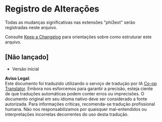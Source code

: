 <!--
CO_OP_TRANSLATOR_METADATA:
{
  "original_hash": "dbb0b6218ce5f9cf0ede8f4201f6ad58",
  "translation_date": "2025-07-16T16:30:40+00:00",
  "source_file": "code/07.Lab/01/AIPC/extensions/phi3ext/CHANGELOG.md",
  "language_code": "br"
}
-->
# Registro de Alterações

Todas as mudanças significativas nas extensões "phi3ext" serão registradas neste arquivo.

Consulte [Keep a Changelog](http://keepachangelog.com/) para orientações sobre como estruturar este arquivo.

## [Não lançado]

- Versão inicial

**Aviso Legal**:  
Este documento foi traduzido utilizando o serviço de tradução por IA [Co-op Translator](https://github.com/Azure/co-op-translator). Embora nos esforcemos para garantir a precisão, esteja ciente de que traduções automáticas podem conter erros ou imprecisões. O documento original em seu idioma nativo deve ser considerado a fonte autorizada. Para informações críticas, recomenda-se tradução profissional humana. Não nos responsabilizamos por quaisquer mal-entendidos ou interpretações incorretas decorrentes do uso desta tradução.